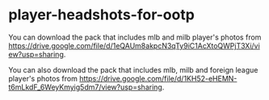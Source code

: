 # player-headshots-for-ootp
You can download the pack that includes mlb and milb player's photos from  https://drive.google.com/file/d/1eQAUm8akpcN3qTy9iC1AcXtoQWPjT3Xi/view?usp=sharing.

You can also download the pack that includes mlb, milb and foreign league player's photos from https://drive.google.com/file/d/1KH52-eHEMN-t6mLkdF_6WeyKmyig5dm7/view?usp=sharing.
